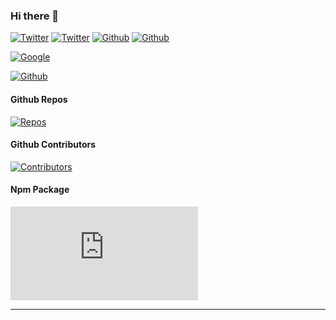 ### Hi there 👋

[![Twitter](https://badge.eu.org/static/Star/fcfcfc/8.7K/fcfcfc?icon=watch&iconcolor=000&stroke=d5d5d5&textcolor=000&bubble=1)](https://badge.eu.org)
[![Twitter](https://badge.eu.org/static/USAing/555?opacity=1&icon=twitter&iconcolor=3bc8f4)](https://badge.eu.org)
[![Github](https://badge.eu.org/static/USAing/555?opacity=1&icon=github&iconcolor=3bc8f4)](https://badge.eu.org)
[![Github](https://badge.eu.org/static/Sponsor/f6f8fa?icon=heart&iconcolor=ea4aaa&stroke=d1d9e0&textcolor=555)](https://badge.eu.org)

[![Google](https://badge.eu.org/static/USAing%40gmail.com/2196f3?opacity=1&icon=google&iconcolor=dc4a3d)](https://badge.eu.org)

[![Github](https://badge.eu.org/static/1FYbZECgs3V3zRx6P7yAu2nCDXP2DHpwt8/55A?opacity=1&icon=bitcoin&iconcolor=F9A136)](https://badge.eu.org)


#### Github Repos

[![Repos](https://badge.eu.org/github/repos/USAing/QRCode)](https://badge.eu.org)

#### Github Contributors

[![Contributors](https://badge.eu.org/github/contributors/USAing/USAing)](https://badge.eu.org)

#### Npm Package

[![Contributors](https://badge.eu.org/npm/package/https.js)](https://badge.eu.org)

---
